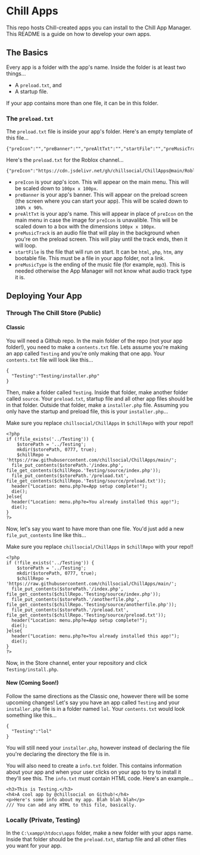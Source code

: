 # Chill Apps
This repo hosts Chill-created apps you can install to the Chill App Manager. This README is a guide on how to develop your own apps.
## The Basics
Every app is a folder with the app's name. Inside the folder is at least two things...
- A `preload.txt`, and
- A startup file.

If your app contains more than one file, it can be in this folder.
### The `preload.txt`
The `preload.txt` file is inside your app's folder. Here's an empty template of this file...
```
{"preIcon":"","preBanner":"","preAltTxt":"","startFile":"","preMusicTrack":"","preMusicType":""}
```
Here's the `preload.txt` for the Roblox channel...
```
{"preIcon":"https://cdn.jsdelivr.net/gh/chillsocial/ChillApps@main/Roblox/icon.png","preBanner":"https://cdn.jsdelivr.net/gh/chillsocial/ChillApps@main/Roblox/banner.jpg","preAltTxt":"Roblox","startFile":"index.php","preMusicTrack":"https://cdn.jsdelivr.net/gh/chillsocial/ChillApps@main/Roblox/audio.mp3","preMusicType":"mp3"}
```
- `preIcon` is your app's icon. This will appear on the main menu. This will be scaled down to `100px x 100px`.
- `preBanner` is your app's banner. This will appear on the preload screen (the screen where you can start your app). This will be scaled down to `100% x 90%`.
- `preAltTxt` is your app's name. This will appear in place of `preIcon` on the main menu in case the image for `preIcon` is unavalible. This will be scaled down to a box with the dimensions `100px x 100px`.
- `preMusicTrack` is an audio file that will play in the background when you're on the preload screen. This will play until the track ends, then it will loop.
- `startFile` is the file that will run on start. It can be `html`, `php`, `htm`, any bootable file. This must be a file in your app folder, not a link.
- `preMusicType` is the ending of the music file (for example, `mp3`). This is needed otherwise the App Manager will not know what audio track type it is.

## Deploying Your App
### Through The Chill Store (Public)
#### Classic
You will need a Github repo. In the main folder of the repo (not your app folder!), you need to make a `contents.txt` file. Lets assume you're making an app called `Testing` and you're only making that one app. Your `contents.txt` file will look like this...
```
{
  "Testing":"Testing/installer.php"
}
```
Then, make a folder called `Testing`. Inside that folder, make another folder called `source`. Your `preload.txt`, startup file and all other app files should be in that folder. Outside that folder, make a `installer.php` file. Assuming you only have the startup and preload file, this is your `installer.php`...

Make sure you replace `chillsocial/ChillApps` in `$chillRepo` with your repo!!
```
<?php
if (!file_exists('../Testing')) {
    $storePath = '../Testing';
    mkdir($storePath, 0777, true);
    $chillRepo = 'https://raw.githubusercontent.com/chillsocial/ChillApps/main/';
  file_put_contents($storePath.'/index.php', file_get_contents($chillRepo.'Testing/source/index.php'));
  file_put_contents($storePath.'/preload.txt', file_get_contents($chillRepo.'Testing/source/preload.txt'));
  header("Location: menu.php?e=App setup complete!");
  die();
}else{
  header("Location: menu.php?e=You already installed this app!");
  die();
}
?>
```
Now, let's say you want to have more than one file. You'd just add a new `file_put_contents` line like this...

Make sure you replace `chillsocial/ChillApps` in `$chillRepo` with your repo!!
```
<?php
if (!file_exists('../Testing')) {
    $storePath = '../Testing';
    mkdir($storePath, 0777, true);
    $chillRepo = 'https://raw.githubusercontent.com/chillsocial/ChillApps/main/';
  file_put_contents($storePath.'/index.php', file_get_contents($chillRepo.'Testing/source/index.php'));
  file_put_contents($storePath.'/anotherfile.php', file_get_contents($chillRepo.'Testing/source/anotherfile.php'));
  file_put_contents($storePath.'/preload.txt', file_get_contents($chillRepo.'Testing/source/preload.txt'));
  header("Location: menu.php?e=App setup complete!");
  die();
}else{
  header("Location: menu.php?e=You already installed this app!");
  die();
}
?>
```
Now, in the Store channel, enter your repository and click `Testing/install.php`.
#### New (Coming Soon!)
Follow the same directions as the Classic one, however there will be some upcoming changes! Let's say you have an app called `Testing` and your `installer.php` file is in a folder named `lol`. Your `contents.txt` would look something like this...
```
{
  "Testing":"lol"
}
```
You will still need your `installer.php`, however instead of declaring the file you're declaring the directory the file is in.

You will also need to create a `info.txt` folder. This contains information about your app and when your user clicks on your app to try to install it they'll see this. The `info.txt` must contain HTML code. Here's an example...
```
<h3>This is Testing.</h3>
<h4>A cool app by @chillsocial on Github!</h4>
<p>Here's some info about my app. Blah blah blah</p>
/// You can add any HTML to this file, basically.
```
### Locally (Private, Testing)
In the `C:\xampp\htdocs\apps` folder, make a new folder with your apps name. Inside that folder should be the `preload.txt`, startup file and all other files you want for your app.
